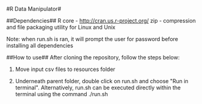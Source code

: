 #R Data Manipulator#

##Dependencies##
R core - http://cran.us.r-project.org/
zip - compression and file packaging utility for Linux and Unix

Note: when run.sh is ran, it will prompt the user for password before installing all dependencies

##How to use##
After cloning the repository, follow the steps below:

1) Move input csv files to resources folder

2) Underneath parent folder, double click on run.sh and choose "Run in terminal". 
   Alternatively, run.sh can be executed directly within the terminal using 
   the command ./run.sh

